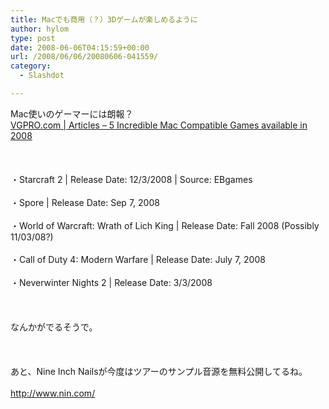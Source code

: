 ```yaml
---
title: Macでも商用（？）3Dゲームが楽しめるように
author: hylom
type: post
date: 2008-06-06T04:15:59+00:00
url: /2008/06/06/20080606-041559/
category:
  - Slashdot

---
```

Mac使いのゲーマーには朗報？   
  [VGPRO.com | Articles &#8211; 5 Incredible Mac Compatible Games available in 2008][1] </br>  
</br>   
・Starcraft 2 | Release Date: 12/3/2008 | Source: EBgames</br>   
・Spore | Release Date: Sep 7&#44; 2008</br>   
・World of Warcraft: Wrath of Lich King | Release Date: Fall 2008 (Possibly 11/03/08?)</br>   
・Call of Duty 4: Modern Warfare | Release Date: July 7&#44; 2008</br>   
・Neverwinter Nights 2 | Release Date: 3/3/2008</br>  
</br>   
なんかがでるそうで。</br>  
</br>   
あと、Nine Inch Nailsが今度はツアーのサンプル音源を無料公開してるね。</br>   
http://www.nin.com/</br>  
</br>

 [1]: http://www.vgpro.com/article/5_reasons_to_be_a_mac_gamer_in_2
